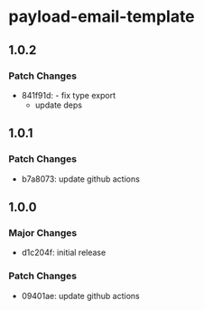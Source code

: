 # payload-email-template

## 1.0.2

### Patch Changes

- 841f91d: - fix type export
  - update deps

## 1.0.1

### Patch Changes

- b7a8073: update github actions

## 1.0.0

### Major Changes

- d1c204f: initial release

### Patch Changes

- 09401ae: update github actions
